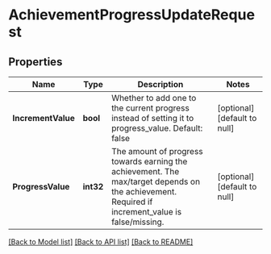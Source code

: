 # AchievementProgressUpdateRequest

## Properties
Name | Type | Description | Notes
------------ | ------------- | ------------- | -------------
**IncrementValue** | **bool** | Whether to add one to the current progress instead of setting it to progress_value. Default: false | [optional] [default to null]
**ProgressValue** | **int32** | The amount of progress towards earning the achievement. The max/target depends on the achievement. Required if increment_value is false/missing. | [optional] [default to null]

[[Back to Model list]](../README.md#documentation-for-models) [[Back to API list]](../README.md#documentation-for-api-endpoints) [[Back to README]](../README.md)


